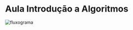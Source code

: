 # Aula Introdução a Algoritmos

![fluxograma](https://odblogs.zohowebstatic.com/sites/qntrl-blog/files/qntrl-blog/pt-br/1.jpg)

